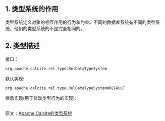 ## 1. 类型系统的作用

类型系统定义对象的相互作用的行为和约束。不同的数据库系统有不同的类型系统，他们的类型系统的不是完全相同的。

## 2. 类型描述

接口：
```
org.apache.calcite.rel.type.RelDataTypeSystem
```
默认实现:
```
org.apache.calcite.rel.type.RelDataTypeSystem#DEFAULT
```
继承实现(用于修改类型行为的实现):
```

```





原文：[Apache Calcite的类型系统](https://juejin.cn/post/7024041293516898334)
